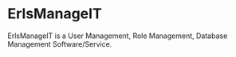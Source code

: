 ErlsManageIT
============

ErlsManageIT is a User Management, Role Management, Database Management Software/Service.
